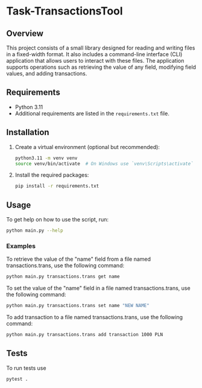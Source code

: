 # Task-TransactionsTool

## Overview

This project consists of a small library designed for reading and writing files in a fixed-width format. It also includes a command-line interface (CLI) application that allows users to interact with these files. The application supports operations such as retrieving the value of any field, modifying field values, and adding transactions.

## Requirements

- Python 3.11
- Additional requirements are listed in the `requirements.txt` file.

## Installation

1. Create a virtual environment (optional but recommended):

    ```sh
    python3.11 -m venv venv
    source venv/bin/activate  # On Windows use `venv\Scripts\activate`
    ```

2. Install the required packages:

    ```sh
    pip install -r requirements.txt
    ```

## Usage

To get help on how to use the script, run:

```sh
python main.py --help
```

### Examples
To retrieve the value of the "name" field from a file named transactions.trans, use the following command:
```sh
python main.py transactions.trans get name
```

To set the value of the "name" field in a file named transactions.trans, use the following command:
```sh
python main.py transactions.trans set name "NEW NAME"
```

To add transaction to a file named transactions.trans, use the following command:
```sh
python main.py transactions.trans add transaction 1000 PLN
```

## Tests

To run tests use

```sh
pytest .
```